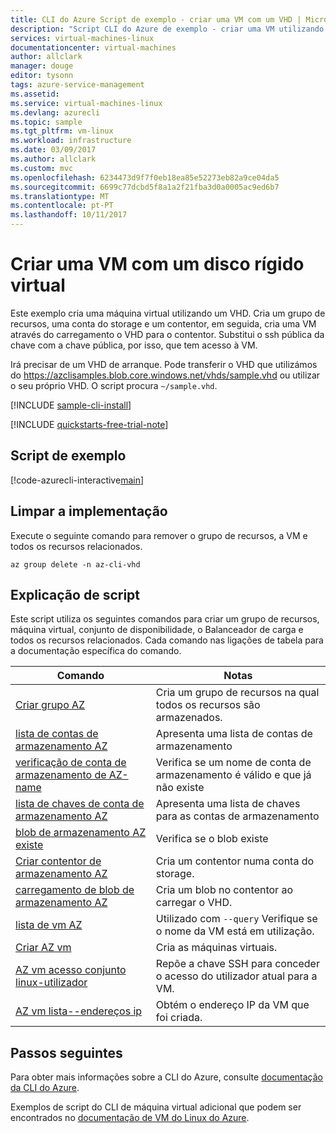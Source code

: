 ```yaml
---
title: CLI do Azure Script de exemplo - criar uma VM com um VHD | Microsoft Docs
description: "Script CLI do Azure de exemplo - criar uma VM utilizando um disco rígido virtual."
services: virtual-machines-linux
documentationcenter: virtual-machines
author: allclark
manager: douge
editor: tysonn
tags: azure-service-management
ms.assetid: 
ms.service: virtual-machines-linux
ms.devlang: azurecli
ms.topic: sample
ms.tgt_pltfrm: vm-linux
ms.workload: infrastructure
ms.date: 03/09/2017
ms.author: allclark
ms.custom: mvc
ms.openlocfilehash: 6234473d9f7f0eb18ea85e52273eb82a9ce04da5
ms.sourcegitcommit: 6699c77dcbd5f8a1a2f21fba3d0a0005ac9ed6b7
ms.translationtype: MT
ms.contentlocale: pt-PT
ms.lasthandoff: 10/11/2017
---
```

# <a name="create-a-vm-with-a-virtual-hard-disk"></a>Criar uma VM com um disco rígido virtual

Este exemplo cria uma máquina virtual utilizando um VHD.
Cria um grupo de recursos, uma conta do storage e um contentor, em seguida, cria uma VM através do carregamento o VHD para o contentor.
Substitui o ssh pública da chave com a chave pública, por isso, que tem acesso à VM.

Irá precisar de um VHD de arranque.
Pode transferir o VHD que utilizámos do https://azclisamples.blob.core.windows.net/vhds/sample.vhd ou utilizar o seu próprio VHD. O script procura `~/sample.vhd`.

[!INCLUDE [sample-cli-install](../../../includes/sample-cli-install.md)]

[!INCLUDE [quickstarts-free-trial-note](../../../includes/quickstarts-free-trial-note.md)]

## <a name="sample-script"></a>Script de exemplo

[!code-azurecli-interactive[main](../../../cli_scripts/virtual-machine/create-vm-vhd/create-vm-vhd.sh "Create VM using a VHD")]

## <a name="clean-up-deployment"></a>Limpar a implementação 

Execute o seguinte comando para remover o grupo de recursos, a VM e todos os recursos relacionados.

```azurecli-interactive 
az group delete -n az-cli-vhd
```

## <a name="script-explanation"></a>Explicação de script

Este script utiliza os seguintes comandos para criar um grupo de recursos, máquina virtual, conjunto de disponibilidade, o Balanceador de carga e todos os recursos relacionados. Cada comando nas ligações de tabela para a documentação específica do comando.

| Comando | Notas |
|---|---|
| [Criar grupo AZ](https://docs.microsoft.com/cli/azure/group#az_group_create) | Cria um grupo de recursos na qual todos os recursos são armazenados. |
| [lista de contas de armazenamento AZ](https://docs.microsoft.com/cli/azure/storage/account#az_storage_account_list) | Apresenta uma lista de contas de armazenamento |
| [verificação de conta de armazenamento de AZ-name](https://docs.microsoft.com/cli/azure/storage/account#az_storage_account_check_name) | Verifica se um nome de conta de armazenamento é válido e que já não existe |
| [lista de chaves de conta de armazenamento AZ](https://docs.microsoft.com/cli/azure/storage/account/keys#az_storage_account_keys_list) | Apresenta uma lista de chaves para as contas de armazenamento |
| [blob de armazenamento AZ existe](https://docs.microsoft.com/cli/azure/storage/blob#az_storage_blob_exists) | Verifica se o blob existe |
| [Criar contentor de armazenamento AZ](https://docs.microsoft.com/cli/azure/storage/container#az_storage_container_create) | Cria um contentor numa conta do storage. |
| [carregamento de blob de armazenamento AZ](https://docs.microsoft.com/cli/azure/storage/blob#az_storage_blob_upload) | Cria um blob no contentor ao carregar o VHD. |
| [lista de vm AZ](https://docs.microsoft.com/cli/azure/vm#az_vm_list) | Utilizado com `--query` Verifique se o nome da VM está em utilização. | 
| [Criar AZ vm](https://docs.microsoft.com/cli/azure/vm/availability-set#az_vm_availability_set_create) | Cria as máquinas virtuais. |
| [AZ vm acesso conjunto linux-utilizador](https://docs.microsoft.com/cli/azure/vm/access#az_vm_access_set_linux_user) | Repõe a chave SSH para conceder o acesso do utilizador atual para a VM. |
| [AZ vm lista--endereços ip](https://docs.microsoft.com/cli/azure/vm#az_vm_list-ip-addresses) | Obtém o endereço IP da VM que foi criada. |

## <a name="next-steps"></a>Passos seguintes

Para obter mais informações sobre a CLI do Azure, consulte [documentação da CLI do Azure](https://docs.microsoft.com/cli/azure/overview).

Exemplos de script do CLI de máquina virtual adicional que podem ser encontrados no [documentação de VM do Linux do Azure](../linux/cli-samples.md?toc=%2fazure%2fvirtual-machines%2flinux%2ftoc.json).
